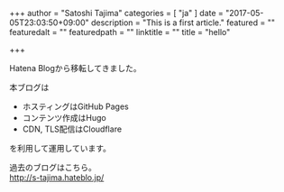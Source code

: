 +++
author = "Satoshi Tajima"
categories = [ "ja" ]
date = "2017-05-05T23:03:50+09:00"
description = "This is a first article."
featured = ""
featuredalt = ""
featuredpath = ""
linktitle = ""
title = "hello"

+++

Hatena Blogから移転してきました。

本ブログは

* ホスティングはGitHub Pages
* コンテンツ作成はHugo
* CDN, TLS配信はCloudflare

を利用して運用しています。

過去のブログはこちら。  
http://s-tajima.hateblo.jp/

